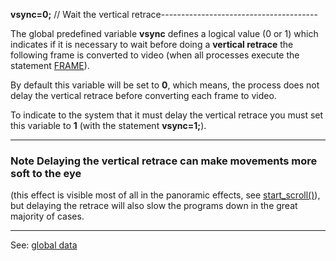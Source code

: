 **vsync=0;** // Wait the vertical retrace---------------------------------------


The global predefined variable **vsync** defines a logical value (0 or 1) which
indicates if it is necessary to wait before doing a **vertical retrace** the following
frame is converted to video (when all processes execute the statement [FRAME](frame_statement.md)).

By default this variable will be set to **0**, which means, the process does not delay the
vertical retrace before converting each frame to video.

To indicate to the system that it must delay the vertical retrace you must set
this variable to **1** (with the statement **vsync=1;**).

---------------------------------------


### Note Delaying the vertical retrace can make movements more soft to the eye 
(this effect is visible most of all in the panoramic effects, see [start_scroll()](start_scroll().md)), 
 but delaying the retrace will also slow the programs down in the great majority of cases.

---------------------------------------
See: [global data](predefined_global_data.md)

